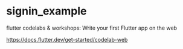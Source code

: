 # signin_example

flutter codelabs & workshops: Write your first Flutter app on the web

https://docs.flutter.dev/get-started/codelab-web
